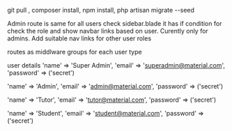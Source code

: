 git pull ,
composer install,
npm install,
php artisan migrate --seed



Admin route is same for all users
check sidebar.blade it has if condition for check the role and show navbar links based on user. Curently only for admins. Add suitable nav links for other user roles

routes as middlware groups for each user type



user details
'name' => 'Super Admin',
            'email' => 'superadmin@material.com',
            'password' => ('secret')
            
'name' => 'Admin',
            'email' => 'admin@material.com',
            'password' => ('secret')

'name' => 'Tutor',
            'email' => 'tutor@material.com',
            'password' => ('secret')

'name' => 'Student',
            'email' => 'student@material.com',
            'password' => ('secret')






